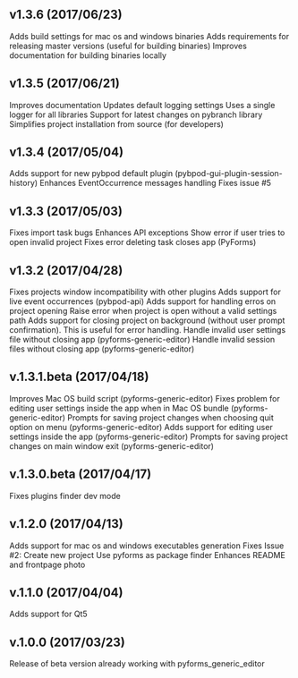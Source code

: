 ## v1.3.6 (2017/06/23)
Adds build settings for mac os and windows binaries
Adds requirements for releasing master versions (useful for building binaries)
Improves documentation for building binaries locally

## v1.3.5 (2017/06/21)
Improves documentation
Updates default logging settings
Uses a single logger for all libraries
Support for latest changes on pybranch library
Simplifies project installation from source (for developers)

## v1.3.4 (2017/05/04)
Adds support for new pybpod default plugin (pybpod-gui-plugin-session-history)
Enhances EventOccurrence messages handling
Fixes issue #5

## v1.3.3 (2017/05/03)
Fixes import task bugs
Enhances API exceptions
Show error if user tries to open invalid project
Fixes error deleting task closes app (PyForms)

## v1.3.2 (2017/04/28)
Fixes projects window incompatibility with other plugins
Adds support for live event occurrences (pybpod-api)
Adds support for handling erros on project opening
Raise error when project is open without a valid settings path
Adds support for closing project on background (without user prompt confirmation). This is useful for error handling.
Handle invalid user settings file without closing app (pyforms-generic-editor)
Handle invalid session files without closing app (pyforms-generic-editor)


## v.1.3.1.beta (2017/04/18)
Improves Mac OS build script (pyforms-generic-editor)
Fixes problem for editing user settings inside the app when in Mac OS bundle (pyforms-generic-editor)
Prompts for saving project changes when choosing quit option on menu (pyforms-generic-editor)
Adds support for editing user settings inside the app (pyforms-generic-editor)
Prompts for saving project changes on main window exit (pyforms-generic-editor)

## v.1.3.0.beta (2017/04/17)
Fixes plugins finder dev mode

## v.1.2.0 (2017/04/13)
Adds support for mac os and windows executables generation
Fixes Issue #2: Create new project
Use pyforms as package finder
Enhances README and frontpage photo

## v.1.1.0 (2017/04/04)
Adds support for Qt5

## v.1.0.0 (2017/03/23)
Release of beta version already working with pyforms_generic_editor
